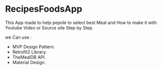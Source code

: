 # RecipesFoodsApp
This App made to help pepole to select best Meal and How to make it with Youtube Video or Source site Step by Step.

we Can use :
- MVP Design Pattern.
- Retrofit2 Library.
- TheMealDB API.
- Material Design.
